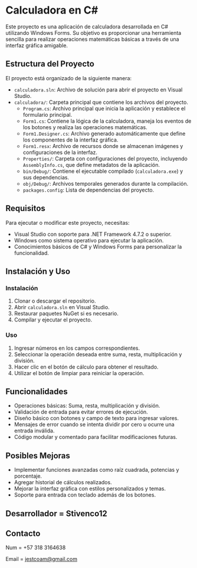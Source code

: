 # Calculadora en C#

Este proyecto es una aplicación de calculadora desarrollada en C# utilizando Windows Forms. Su objetivo es proporcionar una herramienta sencilla para realizar operaciones matemáticas básicas a través de una interfaz gráfica amigable.

## Estructura del Proyecto

El proyecto está organizado de la siguiente manera:

- `calculadora.sln`: Archivo de solución para abrir el proyecto en Visual Studio.
- `calculadora/`: Carpeta principal que contiene los archivos del proyecto.
  - `Program.cs`: Archivo principal que inicia la aplicación y establece el formulario principal.
  - `Form1.cs`: Contiene la lógica de la calculadora, maneja los eventos de los botones y realiza las operaciones matemáticas.
  - `Form1.Designer.cs`: Archivo generado automáticamente que define los componentes de la interfaz gráfica.
  - `Form1.resx`: Archivo de recursos donde se almacenan imágenes y configuraciones de la interfaz.
  - `Properties/`: Carpeta con configuraciones del proyecto, incluyendo `AssemblyInfo.cs`, que define metadatos de la aplicación.
  - `bin/Debug/`: Contiene el ejecutable compilado (`calculadora.exe`) y sus dependencias.
  - `obj/Debug/`: Archivos temporales generados durante la compilación.
  - `packages.config`: Lista de dependencias del proyecto.

## Requisitos

Para ejecutar o modificar este proyecto, necesitas:

- Visual Studio con soporte para .NET Framework 4.7.2 o superior.
- Windows como sistema operativo para ejecutar la aplicación.
- Conocimientos básicos de C# y Windows Forms para personalizar la funcionalidad.

## Instalación y Uso

### Instalación

1. Clonar o descargar el repositorio.
2. Abrir `calculadora.sln` en Visual Studio.
3. Restaurar paquetes NuGet si es necesario.
4. Compilar y ejecutar el proyecto.

### Uso

1. Ingresar números en los campos correspondientes.
2. Seleccionar la operación deseada entre suma, resta, multiplicación y división.
3. Hacer clic en el botón de cálculo para obtener el resultado.
4. Utilizar el botón de limpiar para reiniciar la operación.

## Funcionalidades

- Operaciones básicas: Suma, resta, multiplicación y división.
- Validación de entrada para evitar errores de ejecución.
- Diseño básico con botones y campo de texto para ingresar valores.
- Mensajes de error cuando se intenta dividir por cero u ocurre una entrada inválida.
- Código modular y comentado para facilitar modificaciones futuras.

## Posibles Mejoras

- Implementar funciones avanzadas como raíz cuadrada, potencias y porcentaje.
- Agregar historial de cálculos realizados.
- Mejorar la interfaz gráfica con estilos personalizados y temas.
- Soporte para entrada con teclado además de los botones.

## Desarrollador = Stivenco12

## Contacto

Num = +57 318 3164638

Email = [jestcoam@gmail.com](mailto:jestcoam@gmail.com)

